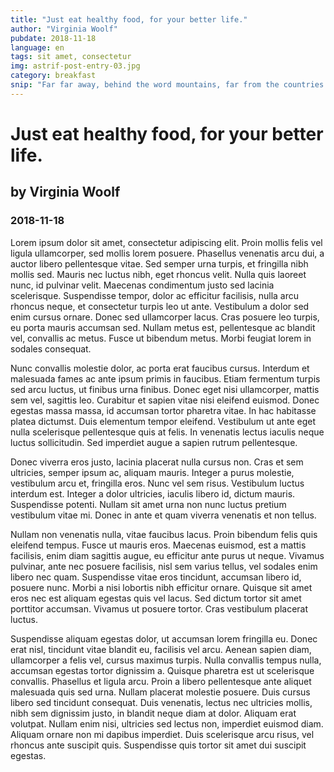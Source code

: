 ```yaml
---
title: "Just eat healthy food, for your better life."
author: "Virginia Woolf"
pubdate: 2018-11-18
language: en
tags: sit amet, consectetur
img: astrif-post-entry-03.jpg
category: breakfast
snip: "Far far away, behind the word mountains, far from the countries Vokalia and Consonantia, there live the blind texts. Separated they live in Bookmarksgrove right at the coast of the Semantics, a large language ocean. A small river named Duden flows."
---
```



# Just eat healthy food, for your better life.
## by Virginia Woolf
### 2018-11-18

Lorem ipsum dolor sit amet, consectetur adipiscing elit. Proin mollis felis vel ligula ullamcorper, sed mollis lorem posuere. Phasellus venenatis arcu dui, a auctor libero pellentesque vitae. Sed semper urna turpis, et fringilla nibh mollis sed. Mauris nec luctus nibh, eget rhoncus velit. Nulla quis laoreet nunc, id pulvinar velit. Maecenas condimentum justo sed lacinia scelerisque. Suspendisse tempor, dolor ac efficitur facilisis, nulla arcu rhoncus neque, et consectetur turpis leo ut ante. Vestibulum a dolor sed enim cursus ornare. Donec sed ullamcorper lacus. Cras posuere leo turpis, eu porta mauris accumsan sed. Nullam metus est, pellentesque ac blandit vel, convallis ac metus. Fusce ut bibendum metus. Morbi feugiat lorem in sodales consequat.

Nunc convallis molestie dolor, ac porta erat faucibus cursus. Interdum et malesuada fames ac ante ipsum primis in faucibus. Etiam fermentum turpis sed arcu luctus, ut finibus urna finibus. Donec eget nisi ullamcorper, mattis sem vel, sagittis leo. Curabitur et sapien vitae nisi eleifend euismod. Donec egestas massa massa, id accumsan tortor pharetra vitae. In hac habitasse platea dictumst. Duis elementum tempor eleifend. Vestibulum ut ante eget nulla scelerisque pellentesque quis at felis. In venenatis lectus iaculis neque luctus sollicitudin. Sed imperdiet augue a sapien rutrum pellentesque.

Donec viverra eros justo, lacinia placerat nulla cursus non. Cras et sem ultricies, semper ipsum ac, aliquam mauris. Integer a purus molestie, vestibulum arcu et, fringilla eros. Nunc vel sem risus. Vestibulum luctus interdum est. Integer a dolor ultricies, iaculis libero id, dictum mauris. Suspendisse potenti. Nullam sit amet urna non nunc luctus pretium vestibulum vitae mi. Donec in ante et quam viverra venenatis et non tellus.

Nullam non venenatis nulla, vitae faucibus lacus. Proin bibendum felis quis eleifend tempus. Fusce ut mauris eros. Maecenas euismod, est a mattis facilisis, enim diam sagittis augue, eu efficitur ante purus ut neque. Vivamus pulvinar, ante nec posuere facilisis, nisl sem varius tellus, vel sodales enim libero nec quam. Suspendisse vitae eros tincidunt, accumsan libero id, posuere nunc. Morbi a nisi lobortis nibh efficitur ornare. Quisque sit amet eros nec est aliquam egestas quis vel lacus. Sed dictum tortor sit amet porttitor accumsan. Vivamus ut posuere tortor. Cras vestibulum placerat luctus.

Suspendisse aliquam egestas dolor, ut accumsan lorem fringilla eu. Donec erat nisl, tincidunt vitae blandit eu, facilisis vel arcu. Aenean sapien diam, ullamcorper a felis vel, cursus maximus turpis. Nulla convallis tempus nulla, accumsan egestas tortor dignissim a. Quisque pharetra est ut scelerisque convallis. Phasellus et ligula arcu. Proin a libero pellentesque ante aliquet malesuada quis sed urna. Nullam placerat molestie posuere. Duis cursus libero sed tincidunt consequat. Duis venenatis, lectus nec ultricies mollis, nibh sem dignissim justo, in blandit neque diam at dolor. Aliquam erat volutpat. Nullam enim nisi, ultricies sed lectus non, imperdiet euismod diam. Aliquam ornare non mi dapibus imperdiet. Duis scelerisque arcu risus, vel rhoncus ante suscipit quis. Suspendisse quis tortor sit amet dui suscipit egestas.
